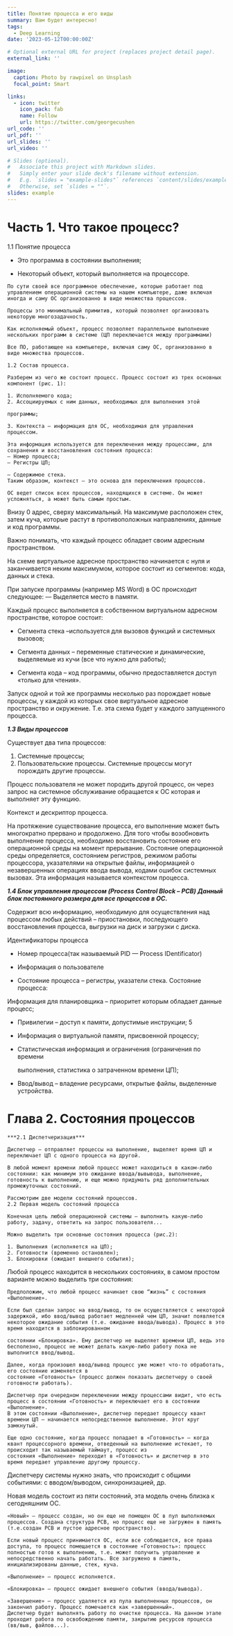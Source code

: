 ```yaml
---
title: Понятие процесса и его виды
summary: Вам будет интересно! 
tags:
  - Deep Learning
date: '2023-05-12T00:00:00Z'

# Optional external URL for project (replaces project detail page).
external_link: ''

image:
  caption: Photo by rawpixel on Unsplash
  focal_point: Smart

links:
  - icon: twitter
    icon_pack: fab
    name: Follow
    url: https://twitter.com/georgecushen
url_code: ''
url_pdf: ''
url_slides: ''
url_video: ''

# Slides (optional).
#   Associate this project with Markdown slides.
#   Simply enter your slide deck's filename without extension.
#   E.g. `slides = "example-slides"` references `content/slides/example-slides.md`.
#   Otherwise, set `slides = ""`.
slides: example
---
```


# Часть 1. Что такое процесс?

1.1 Понятие процесса

   - Это программа в состоянии выполнения;

   - Некоторый объект, который выполняется на процессоре.

    По сути своей все программное обеспечение, которые работает под управлением операционной системы на нашем компьютере, даже включая иногда и саму ОС организованно в виде множества процессов.

    Процессы это минимальный примитив, который позволяет организовать некоторую многозадачность.

    Как исполняемый объект, процесс позволяет параллельное выполнение нескольких программ в системе (ЦП переключается между программами)

    Все ПО, работающее на компьютере, включая саму ОС, организованно в виде множества процессов.

    1.2 Состав процесса.

    Разберем из чего же состоит процесс. Процесс состоит из трех основных компонент (рис. 1):

    1. Исполняемого кода;
    2. Ассоциируемых с ним данных, необходимых для выполнения этой

    программы;

    3. Контекста – информация для ОС, необходимая для управления процессом.

    Эта информация используется для переключения между процессами, для сохранения и восстановления состояния процесса:
    — Номер процесса;
    — Регистры ЦП;

    — Содержимое стека.
    Таким образом, контекст – это основа для переключения процессов.

    ОС ведет список всех процессов, находящихся в системе. Он может усложняться, а может быть самым простым.

Внизу 0 адрес, сверху максимальный. На максимуме расположен стек, затем куча, которые растут в противоположных направлениях, данные и код программы.

Важно понимать, что каждый процесс обладает своим адресным пространством.

На схеме виртуальное адресное пространство начинается c нуля и заканчивается неким максимумом, которое состоит из сегментов: кода, данных и стека.

При запуске программы (например MS Word) в ОС происходит следующее: — Выделяется место в памяти.

Каждый процесс выполняется в собственном виртуальном адресном пространстве, которое состоит:

- Сегмента стека –используется для вызовов функций и системных вызовов;

- Сегмента данных – переменные статические и динамические, выделяемые из кучи (все что нужно для работы);

- Сегмента кода – код программы, обычно предоставляется доступ «только для чтения».

Запуск одной и той же программы несколько раз порождает новые процессы, у каждой из которых свое виртуальное адресное пространство и окружение. Т.е. эта схема будет у каждого запущенного процесса.

***1.3 Виды процессов***

Существует два типа процессов:
1) Системные процессы;
2) Пользовательские процессы.
Системные процессы могут порождать другие процессы.

Процесс пользователя не может породить другой процесс, он через запрос на системное обслуживание обращается к ОС которая и выполняет эту функцию.

Контекст и дескриптор процесса.

На протяжение существование процесса, его выполнение может быть многократно прервано и продолжено. Для того чтобы возобновить выполнение процесса, необходимо восстановить состояние его операционной среды на момент прерывание. Состояние операционной среды определяется, состоянием регистров, режимом работы процессора, указателями на открытые файлы, информацией о незавершенных операциях ввода вывода, кодами ошибок системных вызовах. Эта информация называется контекстом процесса.

***1.4 Блок управления процессом (Process Control Block – PCB) Данный блок постоянного размера для все процессов в ОС.***

Содержит всю информацию, необходимую для осуществления над процессом любых действий – приостановки, последующего восстановления процесса, выгрузки на диск и загрузки с диска.

Идентификаторы процесса

- Номер процесса(так называемый PID — Process IDentificator)

- Информация о пользователе

- Состояние процесса – регистры, указатели стека. Состояние процесса:

 Информация для планировщика – приоритет которым обладает данные процесс;

- Привилегии – доступ к памяти, допустимые инструкции; 5

- Информация о виртуальной памяти, присвоенной процессу;

- Статистическая информация и ограничения (ограничения по времени

    выполнения, статистика о затраченном времени ЦП);

- Ввод/вывод – владение ресурсами, открытые файлы, выделенные устройства.

# Глава 2. Состояния процессов

    ***2.1 Диспетчеризация***

    Диспетчер – отправляет процессы на выполнение, выделяет время ЦП и переключает ЦП с одного процесса на другой.

    В любой момент времени любой процесс может находиться в каком-либо состоянии: как минимум это ожидание ввода/вывывода, выполнение, готовность к выполнению, и еще можно придумать ряд дополнительных промежуточных состояний.

    Рассмотрим две модели состояний процессов.
    2.2 Первая модель состояний процесса

    Конечная цель любой операционной системы – выполнить какую-либо работу, задачу, ответить на запрос пользователя...

    Можно выделить три основные состояния процесса (рис.2):

    1. Выполнения (исполняется на ЦП);
    2. Готовности (временно остановлен);
    3. Блокировки (ожидает внешнего события);

Любой процесс находится в нескольких состояниях, в самом простом варианте можно выделить три состояния:

    Предположим, что любой процесс начинает свою “жизнь” с состояния «Выполнение».

    Если был сделан запрос на ввод/вывод, то он осуществляется с некоторой задержкой, ибо ввод/вывод работает медленней чем ЦП, значит появляется некоторое ожидание события (т.е. ожидание ввода/вывода). Процесс в это время находится в заблокированном

    состоянии «Блокировка». Ему диспетчер не выделяет времени ЦП, ведь это бесполезно, процесс не может делать какую-либо работу пока не выполнится ввод/вывод.

    Далее, когда произошел ввод/вывод процесс уже может что-то обработать, его состояние изменяется в
    состояние «Готовность» (процесс должен показать диспетчеру о своей готовности работать).

    Диспетчер при очередном переключении между процессами видит, что есть процесс в состоянии «Готовность» и переключает его в состоянии «Выполнение».
    В этом состоянии «Выполнение», диспетчер передает процессу квант времени ЦП – начинается непосредственное выполнение. Этот круг замкнутый.

    Еще одно состояние, когда процесс попадает в «Готовность» — когда квант процессорного времени, отведенный на выполнение истекает, то происходит так называемый таймаут, процесс из
    состояния «Выполнение» переходит в «Готовность» и диспетчер в это время передает управление другому процессу.

Диспетчеру системы нужно знать, что происходит с общими событиями: с вводом/выводом, синхронизацией, др.
 

Новая модель состоит из пяти состояний, эта модель очень близка к сегодняшним ОС.

    «Новый» – процесс создан, но он еще не помещен ОС в пул выполняемых процессов. Создана структура РСВ, но процесс еще не загружен в память (т.е.создан РСВ и пустое адресное пространство).

    Если новый процесс принимается ОС, если все соблюдается, все права доступа, то процесс помещается в состояние «Готовность»: процесс полностью готов к выполнению, т.е. может получить управление и непосредственно начать работать. Все загружено в память, инициализированы данные, стек, куча.

    «Выполнение» — процесс исполняется.

    «Блокировка» — процесс ожидает внешнего события (ввода/вывода).

    «Завершение» — процесс удаляется из пула выполненных процессов, он закончил работу. Процесс помечается как «завершенный».
    Диспетчер будет выполнять работу по очистке процесса. На данном этапе проходит работа по освобождению памяти, закрытию ресурсов процесса (вв/выв, файлов...).

